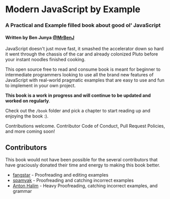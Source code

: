 Modern JavaScript by Example
============================

### A Practical and Example filled book about good ol' JavaScript
#### Written by Ben Junya [@MrBenJ](https://www.github.com/MrBenJ)

JavaScript doesn't just move fast, it smashed the accelerator down so hard it went through the chassis of the car and already colonized Pluto before your instant noodles finished cooking.

This open source free to read and consume book is meant for beginner to intermediate programmers looking to use all the brand new features of JavaScript with real-world pragmatic examples that are easy to use and fun to implement in your own project.

**This book is a work in progress and will continue to be updated and worked on regularly**.

Check out the `/book` folder and pick a chapter to start reading up and enjoying the book :).

Contributions welcome. Contributor Code of Conduct, Pull Request Policies, and more coming soon!

## Contributors

This book would not have been possible for the several contributors that have graciously donated their time and energy to making this book better.

* [fangstar](https://www.github.com/fangstar) - Proofreading and editing examples
* [spamyak](https://www.github.com/spamyak) - Proofreading and catching incorrect examples
* [Anton Halim](https://www.github.com/antonhalim) - Heavy Proofreading, catching incorrect examples, and grammar

